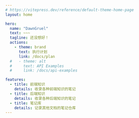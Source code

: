 ```yaml
---
# https://vitepress.dev/reference/default-theme-home-page
layout: home

hero:
  name: "DawnGruel"
  text: ~~~
  tagline: 还没想好！
  actions:
    - theme: brand
      text: 执行计划
      link: /docs/plan
  #   - theme: alt
  #     text: API Examples
  #     link: /docs/api-examples

features:
  - title: 前端知识
    details: 收录各种前端知识的笔记
  - title: 后端知识
    details: 收录各种后端知识的笔记
  - title: 笔记库
    details: 记录其他文档的笔记仓库
---
```


